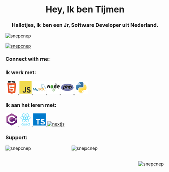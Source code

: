 <h1 align="center">Hey, Ik ben Tijmen</h1>
<h3 align="center">Hallotjes, Ik ben een Jr, Software Developer uit Nederland.</h3>

<p align="left"> <img src="https://komarev.com/ghpvc/?username=snepcnep&label=Profile%20views&color=0e75b6&style=flat" alt="snepcnep" /> </p>

<p align="left"> <a href="https://github.com/ryo-ma/github-profile-trophy"><img src="https://github-profile-trophy.vercel.app/?username=snepcnep" alt="snepcnep" /></a> </p>

<h3 align="left">Connect with me:</h3>
<p align="left">
</p>

<h3 align="left">Ik werk met:</h3>
<p align="left"><a href="https://www.w3.org/html/" target="_blank" rel="noreferrer"> <img src="https://raw.githubusercontent.com/devicons/devicon/master/icons/html5/html5-original-wordmark.svg" alt="html5" width="40" height="40"/> </a> <a href="https://developer.mozilla.org/en-US/docs/Web/JavaScript" target="_blank" rel="noreferrer"> <img src="https://raw.githubusercontent.com/devicons/devicon/master/icons/javascript/javascript-original.svg" alt="javascript" width="40" height="40"/> </a> <a href="https://www.mysql.com/" target="_blank" rel="noreferrer"> <img src="https://raw.githubusercontent.com/devicons/devicon/master/icons/mysql/mysql-original-wordmark.svg" alt="mysql" width="40" height="40"/> </a> <a href="https://nodejs.org" target="_blank" rel="noreferrer"> <img src="https://raw.githubusercontent.com/devicons/devicon/master/icons/nodejs/nodejs-original-wordmark.svg" alt="nodejs" width="40" height="40"/> </a> <a href="https://www.php.net" target="_blank" rel="noreferrer"> <img src="https://raw.githubusercontent.com/devicons/devicon/master/icons/php/php-original.svg" alt="php" width="40" height="40"/> </a> <a href="https://www.python.org" target="_blank" rel="noreferrer"> <img src="https://raw.githubusercontent.com/devicons/devicon/master/icons/python/python-original.svg" alt="python" width="40" height="40"/> </a>  </p>

<h3 align="left">Ik aan het leren met:</h3>
<p align="left"> 
<a href="https://www.w3schools.com/cs/" target="_blank" rel="noreferrer"> <img src="https://raw.githubusercontent.com/devicons/devicon/master/icons/csharp/csharp-original.svg" alt="csharp" width="40" height="40"/> </a>
<a href="https://reactjs.org/" target="_blank" rel="noreferrer"> <img src="https://raw.githubusercontent.com/devicons/devicon/master/icons/react/react-original-wordmark.svg" alt="react" width="40" height="40"/> </a>
<a href="https://www.typescriptlang.org/" target="_blank" rel="noreferrer"> <img src="https://raw.githubusercontent.com/devicons/devicon/master/icons/typescript/typescript-original.svg" alt="typescript" width="40" height="40"/> </a>
<a href="https://nextjs.org/" target="_blank" rel="noreferrer"> <img src="https://cdn.worldvectorlogo.com/logos/nextjs-2.svg" alt="nextjs" width="40" height="40"/> </a>
</p>

<h3 align="left">Support:</h3>
<p><a href="https://www.buymeacoffee.com/snepcnep"> <img align="left" src="https://cdn.buymeacoffee.com/buttons/v2/default-yellow.png" height="50" width="210" alt="snepcnep" /></a><a href="https://ko-fi.com/snepcnep"> <img align="left" src="https://cdn.ko-fi.com/cdn/kofi3.png?v=3" height="50" width="210" alt="snepcnep" /></a></p><br><br>

<p><img align="center" src="https://github-readme-stats.vercel.app/api/top-langs?username=snepcnep&show_icons=true&locale=en&layout=compact" alt="snepcnep" /></p>
